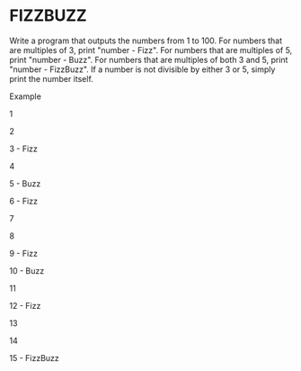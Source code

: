 # FIZZBUZZ
Write a program that outputs the numbers from 1 to 100. For numbers that are multiples of 3, print "number - Fizz". For numbers that are multiples of 5, print "number - Buzz". For numbers that are multiples of both 3 and 5, print "number - FizzBuzz". If a number is not divisible by either 3 or 5, simply print the number itself. 

Example

1

2

3 - Fizz

4

5 - Buzz

6 - Fizz

7

8

9 - Fizz

10 - Buzz

11

12 - Fizz

13

14

15 - FizzBuzz